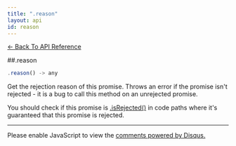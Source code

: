 ```yaml
---
title: ".reason"
layout: api
id: reason
---
```


[← Back To API Reference](/docs/api-reference.html)
<div class="api-code-section"><markdown>
##.reason

```js
.reason() -> any
```


Get the rejection reason of this promise. Throws an error if the promise isn't rejected - it is a bug to call this method on an unrejected promise.

You should check if this promise is [.isRejected()](.) in code paths where it's guaranteed that this promise is rejected.

<hr>
</markdown></div>

<div id="disqus_thread"></div>
<script type="text/javascript">
    var disqus_title = ".reason";
    var disqus_shortname = "bluebirdjs";
    var disqus_identifier = "disqus-id-reason";
    
    (function() {
        var dsq = document.createElement("script"); dsq.type = "text/javascript"; dsq.async = true;
        dsq.src = "//" + disqus_shortname + ".disqus.com/embed.js";
        (document.getElementsByTagName("head")[0] || document.getElementsByTagName("body")[0]).appendChild(dsq);
    })();
</script>
<noscript>Please enable JavaScript to view the <a href="https://disqus.com/?ref_noscript" rel="nofollow">comments powered by Disqus.</a></noscript>